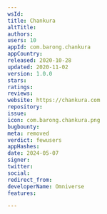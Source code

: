 ```yaml
---
wsId: 
title: Chankura
altTitle: 
authors: 
users: 10
appId: com.barong.chankura
appCountry: 
released: 2020-10-28
updated: 2020-11-02
version: 1.0.0
stars: 
ratings: 
reviews: 
website: https://chankura.com
repository: 
issue: 
icon: com.barong.chankura.png
bugbounty: 
meta: removed
verdict: fewusers
appHashes: 
date: 2024-05-07
signer: 
twitter: 
social: 
redirect_from: 
developerName: Omniverse
features: 

---
```


